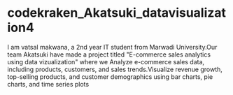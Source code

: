 # codekraken_Akatsuki_datavisualization4
I am vatsal makwana, a 2nd year IT student from Marwadi University.Our team Akatsuki have made a project titled "E-commerce sales analytics using data vizualization"
where we Analyze e-commerce sales data, including products, customers, and sales trends.Visualize revenue growth, top-selling products, and customer demographics using bar charts, pie charts, and time series plots
